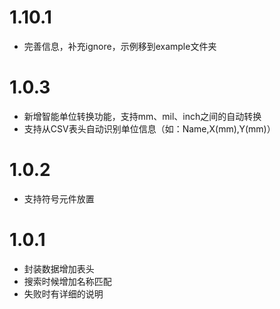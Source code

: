 # 1.10.1
- 完善信息，补充ignore，示例移到example文件夹

# 1.0.3

- 新增智能单位转换功能，支持mm、mil、inch之间的自动转换
- 支持从CSV表头自动识别单位信息（如：Name,X(mm),Y(mm)）

# 1.0.2

- 支持符号元件放置

# 1.0.1

- 封装数据增加表头
- 搜索时候增加名称匹配
- 失败时有详细的说明

